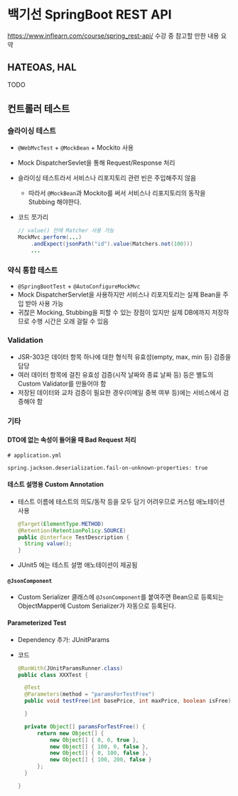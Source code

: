 # 백기선 SpringBoot REST API

https://www.inflearn.com/course/spring_rest-api/ 수강 중 참고할 만한 내용 요약

## HATEOAS, HAL

TODO

## 컨트롤러 테스트

### 슬라이싱 테스트

- `@WebMvcTest` + `@MockBean` + Mockito 사용
- Mock DispatcherSevlet을 통해 Request/Response 처리
- 슬라이싱 테스트라서 서비스나 리포지토리 관련 빈은 주입해주지 않음
    - 따라서 `@MockBean`과 Mockito를 써서 서비스나 리포지토리의 동작을 Stubbing 해야한다.

- 코드 쪼가리

    ```java
    // value() 안에 Matcher 사용 가능
    MockMvc.perform(...)
        .andExpect(jsonPath("id").value(Matchers.not(100)))
        ...
    ```

### 약식 통합 테스트

- `@SpringBootTest` + `@AutoConfigureMockMvc`
- Mock DispatcherServlet을 사용하지만 서비스나 리포지토리는 실제 Bean을 주입 받아 사용 가능
- 귀찮은 Mocking, Stubbing을 피할 수 있는 장점이 있지만 실제 DB에까지 저장하므로 수행 시간은 오래 걸릴 수 있음

### Validation

- JSR-303은 데이터 항목 하나에 대한 형식적 유효성(empty, max, min 등) 검증을 담당
- 여러 데이터 항목에 걸친 유효성 검증(시작 날짜와 종료 날짜 등) 등은 별도의 Custom Validator를 만들어야 함
- 저장된 데이터와 교차 검증이 필요한 경우(이메일 중복 여부 등)에는 서비스에서 검증해야 함


### 기타

#### DTO에 없는 속성이 들어올 때 Bad Request 처리

```
# application.yml

spring.jackson.deserialization.fail-on-unknown-properties: true
```

#### 테스트 설명용 Custom Annotation

- 테스트 이름에 테스트의 의도/동작 등을 모두 담기 어려우므로 커스텀 애노테이션 사용

  ```java
  @Target(ElementType.METHOD)
  @Retention(RetentionPolicy.SOURCE)
  public @interface TestDescription {   
    String value();
  }
  ```

- JUnit5 에는 테스트 설명 애노테이션이 제공됨

#### `@JsonComponent`

- Custom Serializer 클래스에 `@JsonComponent`를 붙여주면 Bean으로 등록되는 ObjectMapper에 Custom Serializer가 자동으로 등록된다.


#### Parameterized Test

- Dependency 추가: JUnitParams
- 코드

    ```java
    @RunWith(JUnitParamsRunner.class)
    public class XXXTest {

      @Test
      @Parameters(method = "paramsForTestFree")
      public void testFree(int basePrice, int maxPrice, boolean isFree) {

      }

      private Object[] paramsForTestFree() {
          return new Object[] {
              new Object[] { 0, 0, true },
              new Object[] { 100, 0, false },
              new Object[] { 0, 100, false },
              new Object[] { 100, 200, false }
          };
      }

    }    
    ```


